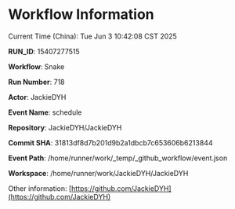 # Workflow Information

Current Time (China): Tue Jun  3 10:42:08 CST 2025  

**RUN_ID**: 15407277515  

**Workflow**: Snake  

**Run Number**: 718  

**Actor**: JackieDYH  

**Event Name**: schedule  

**Repository**: JackieDYH/JackieDYH  

**Commit SHA**: 31813df8d7b201d9b2a1dbcb7c653606b6213844  

**Event Path**: /home/runner/work/_temp/_github_workflow/event.json  

**Workspace**: /home/runner/work/JackieDYH/JackieDYH  

Other information: [https://github.com/JackieDYH](https://github.com/JackieDYH)
